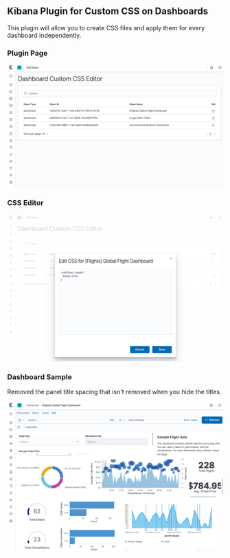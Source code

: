 ## Kibana Plugin for Custom CSS on Dashboards

This plugin will allow you to create CSS files and apply them for every dashboard independently.

### Plugin Page

![Image of plugin page](https://raw.githubusercontent.com/aaron-nimocks/kibana-dashboard-custom-css/master/images/pluginpage.png)

### CSS Editor

![Image of CSS editor](https://raw.githubusercontent.com/aaron-nimocks/kibana-dashboard-custom-css/master/images/pluginedit.png)

### Dashboard Sample

Removed the panel title spacing that isn't removed when you hide the titles.

![Image of CSS editor](https://raw.githubusercontent.com/aaron-nimocks/kibana-dashboard-custom-css/master/images/sampledashboard.png)